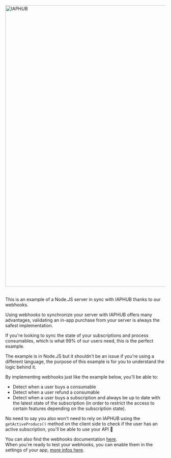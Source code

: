 <a href="https://www.iaphub.com" title="IAPHUB">
  <img width=882px src="https://www.iaphub.com/img/github/github-rn-ad.png" alt="IAPHUB">
</a>
<br/>
<br/>

This is an example of a Node.JS server in sync with IAPHUB thanks to our webhooks.

Using webhooks to synchronize your server with IAPHUB offers many advantages, validating an in-app purchase from your server is always the safest implementation.

If you're looking to sync the state of your subscriptions and process consumables, which is what 99% of our users need, this is the perfect example.<br/>

The example is in Node.JS but it shouldn't be an issue if you're using a different language, the purpose of this example is for you to understand the logic behind it.<br/>

By implementing webhooks just like the example below, you'll be able to:
- Detect when a user buys a consumable
- Detect when a user refund a consumable
- Detect when a user buys a subscription and always be up to date with the latest state of the subscription (in order to restrict the access to certain features depending on the subscription state).

No need to say you also won't need to rely on IAPHUB using the `getActiveProducs()` method on the client side to check if the user has an active subscription, you'll be able to use your API 🙂

You can also find the webhooks documentation [here](https://www.iaphub.com/docs/webhooks/introduction).<br/>
When you're ready to test your webhooks, you can enable them in the settings of your app, [more infos here](https://www.iaphub.com/docs/getting-started/set-up-app#webhooks).